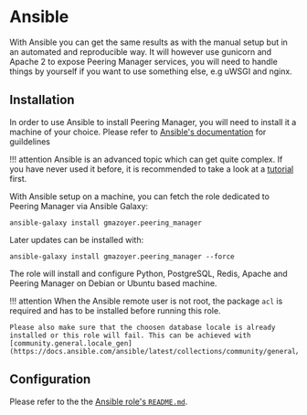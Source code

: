 # Ansible

With Ansible you can get the same results as with the manual setup but in an
automated and reproducible way. It will however use gunicorn and Apache 2 to
expose Peering Manager services, you will need to handle things by yourself if
you want to use something else, e.g uWSGI and nginx.

## Installation

In order to use Ansible to install Peering Manager, you will need to install
it a machine of your choice. Please refer to [Ansible's
documentation](https://docs.ansible.com/ansible/latest/installation_guide/intro_installation.html)
for guildelines

!!! attention
    Ansible is an advanced topic which can get quite complex. If you have
    never used it before, it is recommended to take a look at a
    [tutorial](https://docs.ansible.com/ansible/latest/user_guide/intro_getting_started.html)
    first.

With Ansible setup on a machine, you can fetch the role dedicated to Peering
Manager via Ansible Galaxy:

```no-highlight
ansible-galaxy install gmazoyer.peering_manager
```

Later updates can be installed with:

```no-highlight
ansible-galaxy install gmazoyer.peering_manager --force
```

The role will install and configure Python, PostgreSQL, Redis, Apache and
Peering Manager on Debian or Ubuntu based machine.

!!! attention
    When the Ansible remote user is not root, the package `acl` is required
    and has to be installed before running this role.
    
    Please also make sure that the choosen database locale is already
    installed or this role will fail. This can be achieved with
    [community.general.locale_gen](https://docs.ansible.com/ansible/latest/collections/community/general/locale_gen_module.html).

## Configuration

Please refer to the the [Ansible role's
`README.md`](https://github.com/peering-manager/ansible-role-peering-manager/blob/main/README.md).
